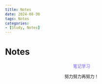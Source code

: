 ```yaml
---
title: Notes
date: 2024-08-30 
tags: Notes
categories: 
- [Study, Notes]
---
```


# Notes



<center><font color=#6f5dee>笔记学习 </font>



<!--more-->

努力努力再努力！

